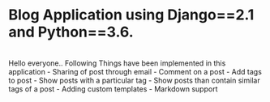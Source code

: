 # Blog Application using Django==2.1 and Python==3.6.
<br>
Hello everyone.. Following Things have been implemented in this application
- Sharing of post through email
- Comment on a post
- Add tags to post
- Show posts with a particular tag
- Show posts than contain similar tags of a post
- Adding custom templates
- Markdown support
